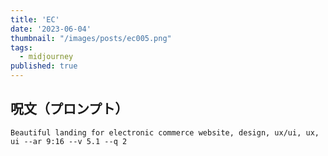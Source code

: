 ```yaml
---
title: 'EC'
date: '2023-06-04'
thumbnail: "/images/posts/ec005.png"
tags:
  - midjourney
published: true
---
```


## 呪文（プロンプト）
```
Beautiful landing for electronic commerce website, design, ux/ui, ux, ui --ar 9:16 --v 5.1 --q 2
```